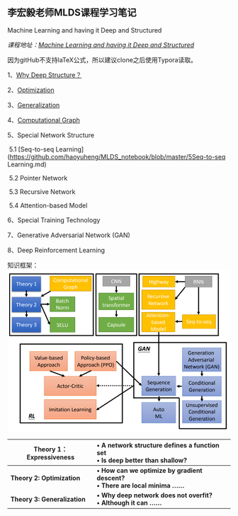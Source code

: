 ## 李宏毅老师MLDS课程学习笔记

Machine Learning and having it Deep and Structured

*课程地址：[Machine Learning and having it Deep and Structured](http://speech.ee.ntu.edu.tw/~tlkagk/courses_MLDS18.html)*

因为gitHub不支持laTeX公式，所以建议clone之后使用Typora读取。

1、[Why Deep Structure？](https://github.com/haoyuheng/MLDS_notebook/blob/master/1Why%20deep%20Structure.md)

2、[Optimization](https://github.com/haoyuheng/MLDS_notebook/blob/master/2Optimization.md)

3、[Generalization](https://github.com/haoyuheng/MLDS_notebook/blob/master/3Generalization.md)

4、[Computational Graph](https://github.com/haoyuheng/MLDS_notebook/blob/master/4Computational%20Graph.md)

5、Special Network Structure

​	5.1	[Seq-to-seq Learning](https://github.com/haoyuheng/MLDS_notebook/blob/master/5Seq-to-seq Learning.md)

​	5.2	Pointer Network

​	5.3	Recursive Network

​	5.4	Attention-based Model

6、Special Training Technology

7、Generative Adversarial Network (GAN)

8、Deep Reinforcement Learning

知识框架：![0-1](https://github.com/haoyuheng/MLDS_notebook/blob/master/img/0-1.png?raw=true)

| Theory 1：Expressiveness     | • A network structure defines a function set<br/>• Is deep better than shallow? |
| ---------------------------- | :----------------------------------------------------------- |
| **Theory 2: Optimization**   | **• How can we optimize by gradient descent?<br/>• There are local minima ……** |
| **Theory 3: Generalization** | **• Why deep network does not overfit?<br/>• Although it can ……** |











